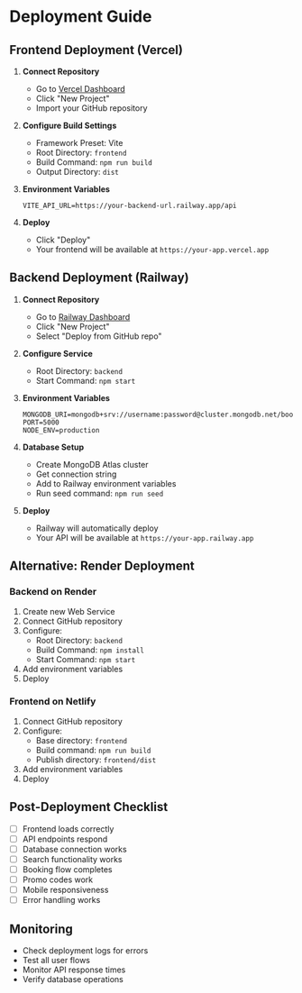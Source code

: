 # Deployment Guide

## Frontend Deployment (Vercel)

1. **Connect Repository**
   - Go to [Vercel Dashboard](https://vercel.com/dashboard)
   - Click "New Project"
   - Import your GitHub repository

2. **Configure Build Settings**
   - Framework Preset: Vite
   - Root Directory: `frontend`
   - Build Command: `npm run build`
   - Output Directory: `dist`

3. **Environment Variables**
   ```
   VITE_API_URL=https://your-backend-url.railway.app/api
   ```

4. **Deploy**
   - Click "Deploy"
   - Your frontend will be available at `https://your-app.vercel.app`

## Backend Deployment (Railway)

1. **Connect Repository**
   - Go to [Railway Dashboard](https://railway.app/dashboard)
   - Click "New Project"
   - Select "Deploy from GitHub repo"

2. **Configure Service**
   - Root Directory: `backend`
   - Start Command: `npm start`

3. **Environment Variables**
   ```
   MONGODB_URI=mongodb+srv://username:password@cluster.mongodb.net/bookit
   PORT=5000
   NODE_ENV=production
   ```

4. **Database Setup**
   - Create MongoDB Atlas cluster
   - Get connection string
   - Add to Railway environment variables
   - Run seed command: `npm run seed`

5. **Deploy**
   - Railway will automatically deploy
   - Your API will be available at `https://your-app.railway.app`

## Alternative: Render Deployment

### Backend on Render
1. Create new Web Service
2. Connect GitHub repository
3. Configure:
   - Root Directory: `backend`
   - Build Command: `npm install`
   - Start Command: `npm start`
4. Add environment variables
5. Deploy

### Frontend on Netlify
1. Connect GitHub repository
2. Configure:
   - Base directory: `frontend`
   - Build command: `npm run build`
   - Publish directory: `frontend/dist`
3. Add environment variables
4. Deploy

## Post-Deployment Checklist

- [ ] Frontend loads correctly
- [ ] API endpoints respond
- [ ] Database connection works
- [ ] Search functionality works
- [ ] Booking flow completes
- [ ] Promo codes work
- [ ] Mobile responsiveness
- [ ] Error handling works

## Monitoring

- Check deployment logs for errors
- Test all user flows
- Monitor API response times
- Verify database operations